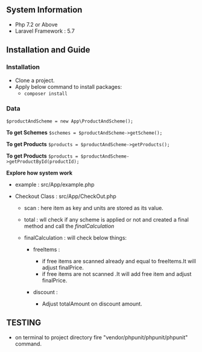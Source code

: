 ## System Information

* Php 7.2 or Above
* Laravel Framework : 5.7

## Installation and Guide

### Installation
* Clone a project.
* Apply below command to install packages:
    * `composer install`


### Data

`$productAndScheme = new App\ProductAndScheme();`

**To get Schemes**
`$schemes = $productAndScheme->getScheme();`

**To get Products**
`$products = $productAndScheme->getProducts();`

**To get Products**
`$products = $productAndScheme->getProductById(productId);`


**Explore how system work**

- example : src/App/example.php

- Checkout Class : src/App/CheckOut.php
    
    - scan : here item as key and units are stored as its value.
    
    - total : wll check if any scheme is applied or not and created a final method and call the *finalCalculation*
    
    - finalCalculation : will check below things:
        
        - freeItems : 
            
            - if free items are scanned already and equal to freeItems.It will adjust finalPrice.
            - if free items are not scanned .It will add free item and adjust finalPrice.
            
        - discount :
            
            - Adjust totalAmount on discount amount.

## TESTING

- on terminal to project directory fire "vendor/phpunit/phpunit/phpunit" command.